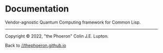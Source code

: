 # Documentation

Vendor-agnostic Quantum Computing framework for Common Lisp.

---

Copyright &copy; 2022, "the Phoeron" Colin J.E. Lupton.

Back to [//thephoeron.github.io](https://thephoeron.github.io)
